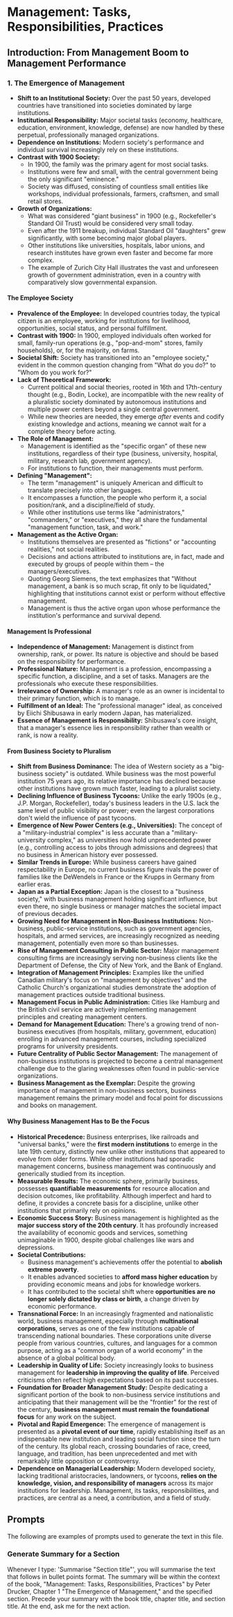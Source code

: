 # Management: Tasks, Responsibilities, Practices

## Introduction: From Management Boom to Management Performance

### 1. The Emergence of Management

* **Shift to an Institutional Society:** Over the past 50 years, developed countries have transitioned into societies dominated by large institutions.
* **Institutional Responsibility:** Major societal tasks (economy, healthcare, education, environment, knowledge, defense) are now handled by these perpetual, professionally managed organizations.
* **Dependence on Institutions:** Modern society's performance and individual survival increasingly rely on these institutions.
* **Contrast with 1900 Society:**
  * In 1900, the family was the primary agent for most social tasks.
  * Institutions were few and small, with the central government being the only significant "eminence."
  * Society was diffused, consisting of countless small entities like workshops, individual professionals, farmers, craftsmen, and small retail stores.
* **Growth of Organizations:**
  * What was considered "giant business" in 1900 (e.g., Rockefeller's Standard Oil Trust) would be considered very small today.
  * Even after the 1911 breakup, individual Standard Oil "daughters" grew significantly, with some becoming major global players.
  * Other institutions like universities, hospitals, labor unions, and research institutes have grown even faster and become far more complex.
  * The example of Zurich City Hall illustrates the vast and unforeseen growth of government administration, even in a country with comparatively slow governmental expansion.

#### The Employee Society

* **Prevalence of the Employee:** In developed countries today, the typical citizen is an employee, working for institutions for livelihood, opportunities, social status, and personal fulfillment.
* **Contrast with 1900:** In 1900, employed individuals often worked for small, family-run operations (e.g., "pop-and-mom" stores, family households), or, for the majority, on farms.
* **Societal Shift:** Society has transitioned into an "employee society," evident in the common question changing from "What do you do?" to "Whom do you work for?"
* **Lack of Theoretical Framework:**
  * Current political and social theories, rooted in 16th and 17th-century thought (e.g., Bodin, Locke), are incompatible with the new reality of a pluralistic society dominated by autonomous institutions and multiple power centers beyond a single central government.
  * While new theories are needed, they emerge *after* events and codify existing knowledge and actions, meaning we cannot wait for a complete theory before acting.
* **The Role of Management:**
  * Management is identified as the "specific organ" of these new institutions, regardless of their type (business, university, hospital, military, research lab, government agency).
  * For institutions to function, their managements must perform.
* **Defining "Management":**
  * The term "management" is uniquely American and difficult to translate precisely into other languages.
  * It encompasses a function, the people who perform it, a social position/rank, and a discipline/field of study.
  * While other institutions use terms like "administrators," "commanders," or "executives," they all share the fundamental "management function, task, and work."
* **Management as the Active Organ:**
  * Institutions themselves are presented as "fictions" or "accounting realities," not social realities.
  * Decisions and actions attributed to institutions are, in fact, made and executed by groups of people within them – the managers/executives.
  * Quoting Georg Siemens, the text emphasizes that "Without management, a bank is so much scrap, fit only to be liquidated," highlighting that institutions cannot exist or perform without effective management.
  * Management is thus the active organ upon whose performance the institution's performance and survival depend.

#### Management Is Professional

* **Independence of Management:** Management is distinct from ownership, rank, or power. Its nature is objective and should be based on the responsibility for performance.
* **Professional Nature:** Management is a profession, encompassing a specific function, a discipline, and a set of tasks. Managers are the professionals who execute these responsibilities.
* **Irrelevance of Ownership:** A manager's role as an owner is incidental to their primary function, which is to manage.
* **Fulfillment of an Ideal:** The "professional manager" ideal, as conceived by Eiichi Shibusawa in early modern Japan, has materialized.
* **Essence of Management is Responsibility:** Shibusawa's core insight, that a manager's essence lies in responsibility rather than wealth or rank, is now a reality.

#### From Business Society to Pluralism

* **Shift from Business Dominance:** The idea of Western society as a "big-business society" is outdated. While business was the most powerful institution 75 years ago, its relative importance has declined because other institutions have grown much faster, leading to a pluralist society.
* **Declining Influence of Business Tycoons:** Unlike the early 1900s (e.g., J.P. Morgan, Rockefeller), today's business leaders in the U.S. lack the same level of public visibility or power; even the largest corporations don't wield the influence of past tycoons.
* **Emergence of New Power Centers (e.g., Universities):** The concept of a "military-industrial complex" is less accurate than a "military-university complex," as universities now hold unprecedented power (e.g., controlling access to jobs through admissions and degrees) that no business in American history ever possessed.
* **Similar Trends in Europe:** While business careers have gained respectability in Europe, no current business figure rivals the power of families like the DeWendels in France or the Krupps in Germany from earlier eras.
* **Japan as a Partial Exception:** Japan is the closest to a "business society," with business management holding significant influence, but even there, no single business or manager matches the societal impact of previous decades.
* **Growing Need for Management in Non-Business Institutions:** Non-business, public-service institutions, such as government agencies, hospitals, and armed services, are increasingly recognized as needing management, potentially even more so than businesses.
* **Rise of Management Consulting in Public Sector:** Major management consulting firms are increasingly serving non-business clients like the Department of Defense, the City of New York, and the Bank of England.
* **Integration of Management Principles:** Examples like the unified Canadian military's focus on "management by objectives" and the Catholic Church's organizational studies demonstrate the adoption of management practices outside traditional business.
* **Management Focus in Public Administration:** Cities like Hamburg and the British civil service are actively implementing management principles and creating management centers.
* **Demand for Management Education:** There's a growing trend of non-business executives (from hospitals, military, government, education) enrolling in advanced management courses, including specialized programs for university presidents.
* **Future Centrality of Public Sector Management:** The management of non-business institutions is projected to become a central management challenge due to the glaring weaknesses often found in public-service organizations.
* **Business Management as the Exemplar:** Despite the growing importance of management in non-business sectors, business management remains the primary model and focal point for discussions and books on management.

#### Why Business Management Has to Be the Focus

* **Historical Precedence:** Business enterprises, like railroads and "universal banks," were the **first modern institutions** to emerge in the late 19th century, distinctly new unlike other institutions that appeared to evolve from older forms. While other institutions had sporadic management concerns, business management was continuously and generically studied from its inception.
* **Measurable Results:** The economic sphere, primarily business, possesses **quantifiable measurements** for resource allocation and decision outcomes, like profitability. Although imperfect and hard to define, it provides a concrete basis for a discipline, unlike other institutions that primarily rely on opinions.
* **Economic Success Story:** Business management is highlighted as the **major success story of the 20th century**. It has profoundly increased the availability of economic goods and services, something unimaginable in 1900, despite global challenges like wars and depressions.
* **Societal Contributions:**
  * Business management's achievements offer the potential to **abolish extreme poverty**.
  * It enables advanced societies to **afford mass higher education** by providing economic means and jobs for knowledge workers.
  * It has contributed to the societal shift where **opportunities are no longer solely dictated by class or birth**, a change driven by economic performance.
* **Transnational Force:** In an increasingly fragmented and nationalistic world, business management, especially through **multinational corporations**, serves as one of the few institutions capable of transcending national boundaries. These corporations unite diverse people from various countries, cultures, and languages for a common purpose, acting as a "common organ of a world economy" in the absence of a global political body.
* **Leadership in Quality of Life:** Society increasingly looks to business management for **leadership in improving the quality of life**. Perceived criticisms often reflect high expectations based on its past successes.
* **Foundation for Broader Management Study:** Despite dedicating a significant portion of the book to non-business service institutions and anticipating that their management will be the "frontier" for the rest of the century, **business management must remain the foundational focus** for any work on the subject.
* **Pivotal and Rapid Emergence:** The emergence of management is presented as a **pivotal event of our time**, rapidly establishing itself as an indispensable new institution and leading social function since the turn of the century. Its global reach, crossing boundaries of race, creed, language, and tradition, has been unprecedented and met with remarkably little opposition or controversy.
* **Dependence on Managerial Leadership:** Modern developed society, lacking traditional aristocracies, landowners, or tycoons, **relies on the knowledge, vision, and responsibility of managers** across its major institutions for leadership. Management, its tasks, responsibilities, and practices, are central as a need, a contribution, and a field of study.

## Prompts

The following are examples of prompts used to generate the text in this file.

### Generate Summary for a Section

Whenever I type: 'Summarise "Section title"', you will summarise the text that follows in bullet points format. The summary will be within the context of the book, "Management: Tasks, Responsibilities, Practices" by Peter Drucker, Chapter 1 "The Emergence of Management," and the specified section. Precede your summary with the book title, chapter title, and section title. At the end, ask me for the next action.
